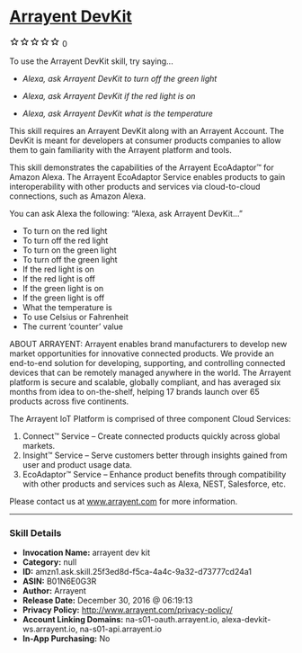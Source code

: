 # [Arrayent DevKit](http://alexa.amazon.com/#skills/amzn1.ask.skill.25f3ed8d-f5ca-4a4c-9a32-d73777cd24a1)
![0 stars](../../images/ic_star_border_black_18dp_1x.png)![0 stars](../../images/ic_star_border_black_18dp_1x.png)![0 stars](../../images/ic_star_border_black_18dp_1x.png)![0 stars](../../images/ic_star_border_black_18dp_1x.png)![0 stars](../../images/ic_star_border_black_18dp_1x.png) 0

To use the Arrayent DevKit skill, try saying...

* *Alexa, ask Arrayent DevKit to turn off the green light*

* *Alexa, ask Arrayent DevKit if the red light is on*

* *Alexa, ask Arrayent DevKit what is the temperature*

This skill requires an Arrayent DevKit along with an Arrayent Account. The DevKit is meant for developers at consumer products companies to allow them to gain familiarity with the Arrayent platform and tools.

This skill demonstrates the capabilities of the Arrayent EcoAdaptor™ for Amazon Alexa. The Arrayent EcoAdaptor Service enables products to gain interoperability with other products and services via cloud-to-cloud connections, such as Amazon Alexa.

You can ask Alexa the following: “Alexa, ask Arrayent DevKit…”
- To turn on the red light
- To turn off the red light
- To turn on the green light
- To turn off the green light
- If the red light is on
- If the red light is off
- If the green light is on
- If the green light is off
- What the temperature is
- To use Celsius or Fahrenheit
- The current ‘counter’ value

ABOUT ARRAYENT: 
Arrayent enables brand manufacturers to develop new market opportunities for innovative connected products. We provide an end-to-end solution for developing, supporting, and controlling connected devices that can be remotely managed anywhere in the world. The Arrayent platform is secure and scalable, globally compliant, and has averaged six months from idea to on-the-shelf, helping 17 brands launch over 65 products across five continents.   

The Arrayent IoT Platform is comprised of three component Cloud Services:
1. Connect™ Service – Create connected products quickly across global markets.
2. Insight™ Service – Serve customers better through insights gained from user and product usage data. 
3. EcoAdaptor™ Service – Enhance product benefits through compatibility with other products and services such as Alexa, NEST, Salesforce, etc. 

Please contact us at www.arrayent.com for more information.

***

### Skill Details

* **Invocation Name:** arrayent dev kit
* **Category:** null
* **ID:** amzn1.ask.skill.25f3ed8d-f5ca-4a4c-9a32-d73777cd24a1
* **ASIN:** B01N6E0G3R
* **Author:** Arrayent
* **Release Date:** December 30, 2016 @ 06:19:13
* **Privacy Policy:** http://www.arrayent.com/privacy-policy/
* **Account Linking Domains:** na-s01-oauth.arrayent.io, alexa-devkit-ws.arrayent.io, na-s01-api.arrayent.io
* **In-App Purchasing:** No
